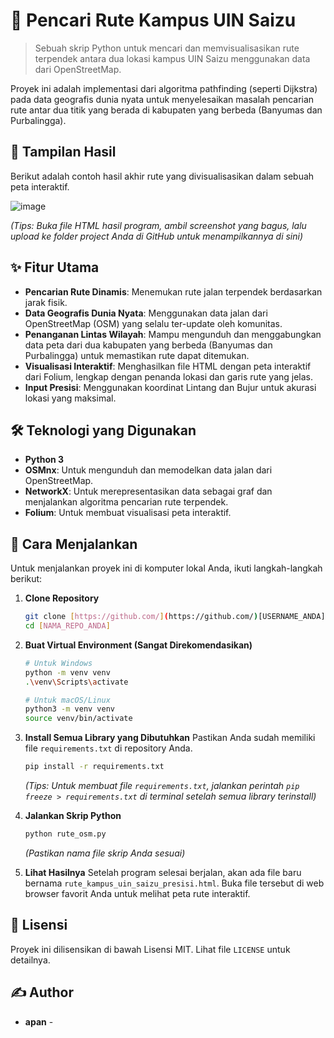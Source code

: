 # 📍 Pencari Rute Kampus UIN Saizu

> Sebuah skrip Python untuk mencari dan memvisualisasikan rute terpendek antara dua lokasi kampus UIN Saizu menggunakan data dari OpenStreetMap.

Proyek ini adalah implementasi dari algoritma pathfinding (seperti Dijkstra) pada data geografis dunia nyata untuk menyelesaikan masalah pencarian rute antar dua titik yang berada di kabupaten yang berbeda (Banyumas dan Purbalingga).

## 📸 Tampilan Hasil

Berikut adalah contoh hasil akhir rute yang divisualisasikan dalam sebuah peta interaktif.

![image](https://github.com/user-attachments/assets/f53b90ab-e5d7-4ffc-829e-979426f9a215)


*(Tips: Buka file HTML hasil program, ambil screenshot yang bagus, lalu upload ke folder project Anda di GitHub untuk menampilkannya di sini)*

## ✨ Fitur Utama

- **Pencarian Rute Dinamis**: Menemukan rute jalan terpendek berdasarkan jarak fisik.
- **Data Geografis Dunia Nyata**: Menggunakan data jalan dari OpenStreetMap (OSM) yang selalu ter-update oleh komunitas.
- **Penanganan Lintas Wilayah**: Mampu mengunduh dan menggabungkan data peta dari dua kabupaten yang berbeda (Banyumas dan Purbalingga) untuk memastikan rute dapat ditemukan.
- **Visualisasi Interaktif**: Menghasilkan file HTML dengan peta interaktif dari Folium, lengkap dengan penanda lokasi dan garis rute yang jelas.
- **Input Presisi**: Menggunakan koordinat Lintang dan Bujur untuk akurasi lokasi yang maksimal.

## 🛠️ Teknologi yang Digunakan

- **Python 3**
- **OSMnx**: Untuk mengunduh dan memodelkan data jalan dari OpenStreetMap.
- **NetworkX**: Untuk merepresentasikan data sebagai graf dan menjalankan algoritma pencarian rute terpendek.
- **Folium**: Untuk membuat visualisasi peta interaktif.

## 🚀 Cara Menjalankan

Untuk menjalankan proyek ini di komputer lokal Anda, ikuti langkah-langkah berikut:

1.  **Clone Repository**
    ```bash
    git clone [https://github.com/](https://github.com/)[USERNAME_ANDA]/[NAMA_REPO_ANDA].git
    cd [NAMA_REPO_ANDA]
    ```

2.  **Buat Virtual Environment (Sangat Direkomendasikan)**
    ```bash
    # Untuk Windows
    python -m venv venv
    .\venv\Scripts\activate

    # Untuk macOS/Linux
    python3 -m venv venv
    source venv/bin/activate
    ```

3.  **Install Semua Library yang Dibutuhkan**
    Pastikan Anda sudah memiliki file `requirements.txt` di repository Anda.
    ```bash
    pip install -r requirements.txt
    ```
    *(Tips: Untuk membuat file `requirements.txt`, jalankan perintah `pip freeze > requirements.txt` di terminal setelah semua library terinstall)*

4.  **Jalankan Skrip Python**
    ```bash
    python rute_osm.py 
    ```
    *(Pastikan nama file skrip Anda sesuai)*

5.  **Lihat Hasilnya**
    Setelah program selesai berjalan, akan ada file baru bernama `rute_kampus_uin_saizu_presisi.html`. Buka file tersebut di web browser favorit Anda untuk melihat peta rute interaktif.

## 📝 Lisensi

Proyek ini dilisensikan di bawah Lisensi MIT. Lihat file `LICENSE` untuk detailnya.

## ✍️ Author

- **apan** -
